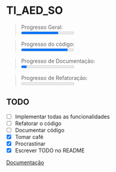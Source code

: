 # TI_AED_SO

> Progresso Geral:  
<progress value="70" max="100">71%</meter>  

>Progresso do código:  
<progress value="88" max="100">10%</meter>

>Progresso de Documentação:  
<progress value="10" max="100">10%</meter>

>Progresso de Refatoração:  
<progress value="0" max="100">0%</meter>

## TODO

- [ ] Implementar todas as funcionalidades
- [ ] Refatorar o código
- [ ] Documentar código
- [x] Tomar café
- [x] Procrastinar
- [x] Escrever TODO no README

[Documentação](documentacao.md)
